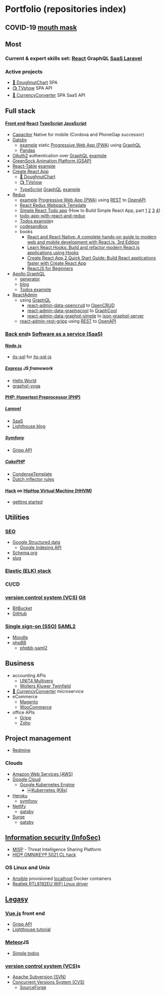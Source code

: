# Portfolio (repositories index)

## COVID-19 [mouth mask](https://github.com/noud/mouth-mask)

## Most

### Current & expert skills set: [React](https://github.com/noud/frontend) GraphQL [SaaS Laravel](https://github.com/noud/saas)

### Active projects

- [🍩 DoughnutChart](https://github.com/noud/cra-chartjs) SPA
- [📺 TVshow](https://github.com/noud/cra-tv-show) SPA API
- [💱 CurrencyConverter](https://github.com/noud/CurrencyConverter-SaaS) SPA SaaS API

## Full stack

#### [Front end](https://github.com/noud/frontend) [React](https://reactjs.org) [TypeScript](https://en.wikipedia.org/wiki/TypeScript) [JavaScript](https://en.wikipedia.org/wiki/JavaScript)

- [Capacitor](https://capacitor.ionicframework.com/docs) Native for mobile (Cordova and PhoneGap successor)
- [Gatsby](https://www.gatsbyjs.org)
    - [example](https://github.com/noud/gatsby-graphql-gripp) static [Progressive Web App (PWA)](https://en.wikipedia.org/wiki/Progressive_web_applications) using [GraphQL](https://graphql.org)
    - [Pandas](https://github.com/noud/gatsby-starter-hello-world-pandas)
- [OAuth2](https://en.wikipedia.org/wiki/OAuth#OAuth_2.0) authentication over [GraphQL](https://lighthouse-passport-auth.web.app) [example](https://github.com/noud/frontend)
- [GreenSock Animation Platform (GSAP)](https://github.com/noud/react-gsap-example)
- [React-Table](https://react-table.js.org) [example](https://github.com/noud/frontend)
- [Create React App](https://create-react-app.dev)
    - [🍩 DoughnutChart](https://github.com/noud/cra-chartjs)
    - [📺 TVshow](https://github.com/noud/cra-tv-show)
    - [TypeScript](https://en.wikipedia.org/wiki/TypeScript) [GraphQL](https://graphql.org) [example](https://github.com/noud/cra-typescript-graphql)
- [Redux](https://redux.js.org)
    - [example](https://github.com/noud/react-redux-rest-openapi-gripp) [Progressive Web App (PWA)](https://en.wikipedia.org/wiki/Progressive_web_applications) using [REST](https://en.wikipedia.org/wiki/REST) to [OpenAPI](https://swagger.io/specification)
    - [React Redux Webpack Template](https://github.com/noud/react-redux-webpack-template)
    - [Simple React Todo app](https://github.com/noud/example-react-todo-app) (How to Build Simple React App, part [1](https://kolosek.com/building-simple-react-app-part-1) [2](https://dev.to/neshaz/building-a-simple-re) [3](https://kolosek.com/building-simple-react-app-part-3) [4](https://kolosek.com/building-simple-react-app-part-4))
    - [todo-app-with-react-and-redux](https://github.com/noud/todo-app-with-react-and-redux)
    - [Todos example](https://github.com/noud/redux-examples)s
    - [codesandbox](https://codesandbox.io/s/todo-app-with-redux-1kf7n)
    - books
        - [React and React Native: A complete hands-on guide to modern web and mobile development with React.js, 3rd Edition](https://books.google.nl/books?id=XCLhDwAAQBAJ&source=gbs_navlinks_s)
        - [Learn React Hooks: Build and refactor modern React.js applications using Hooks](https://books.google.nl/books?id=Tkm4DwAAQBAJ&source=gbs_navlinks_s)
        - [Create React App 2 Quick Start Guide: Build React applications faster with Create React App](https://books.google.nl/books?id=Fs6KDwAAQBAJ&source=gbs_navlinks_s)
        - [ReactJS for Beginners](https://books.google.nl/books?id=R-dfDwAAQBAJ&source=gbs_navlinks_s)
- [Apollo GraphQL](https://www.apollographql.com/docs/react)
    - [generator](https://github.com/noud/react-graphql-code-generator)
    - [blog](https://github.com/noud/react-apollo-blog)
    - [Todos example](https://www.apollographql.com/docs/react/data/mutations)
- [ReactAdmin](https://github.com/noud/gripp_client_react_admin)
    -  using [GraphQL](https://graphql.org)
        - [react-admin-data-opencrud](https://github.com/noud/react-admin-data-opencrud) to [OpenCRUD](https://www.opencrud.org) 
        - [react-admin-data-graphqcool](https://github.com/noud/react-admin-data-graphcool) to [GraphCool](https://github.com/prisma/graphcool-framework)
        - [react-admin-data-graphql-simple](https://github.com/noud/react-admin-data-graphql-simple) to [json-graphql-server](https://github.com/marmelab/json-graphql-server)
    - [react-admin-rest-gripp](https://github.com/noud/react-admin-rest-gripp) using [REST](https://en.wikipedia.org/wiki/REST) to [OpenAPI](https://swagger.io/specification)

### [Back end](https://en.wikipedia.org/wiki/Front_end_and_back_end)s [Software as a service (SaaS)](https://en.wikipedia.org/wiki/Software_as_a_service)

#### [Node.js](https://nodejs.org/en)

- [jts-sql](https://github.com/noud/jts-sql) for [jts-sql-js](https://github.com/noud/jts-sql-js)

##### [Express](https://expressjs.com) JS framework

- [Hello World](https://github.com/noud/express-hello-world)
- [graphql-yoga](https://github.com/prisma-labs/graphql-yoga)

#### [PHP: Hypertext Preprocessor (PHP)](https://www.php.net)

##### [Laravel](https://laravel.com)

- [SaaS](https://github.com/noud/saas)
- [Lighthouse blog](https://github.com/noud/lighthouse-tutorial)

##### [Symfony](https://symfony.com)

- [Gripp API](https://github.com/noud/gripp_symfony)

##### [CakePHP](https://cakephp.org)

- [CondenseTemplate](https://github.com/noud/cakephp-condense_template)
- [Dutch inflector rules](https://github.com/noud/cakephp-dutch)

#### [Hack](https://hacklang.org) on [HipHop Virtual Machine (HHVM)](https://hhvm.com)

- [getting started](https://github.com/noud/hack-hhvm-getting-started)

## Utilities

### [SEO](https://github.com/noud/seo)

- [Google Structured data](https://github.com/noud/laravel-seo-google-structured-data)
    - [Google Indexing API](https://github.com/noud/laravel-seo-google-indexing-api)
- [Schema.org](https://github.com/noud/laravel-seo-schema-org)
- [slug](https://github.com/noud/https://github.com/noud/laravel-seo-slug)

### [Elastic (ELK) stack](https://www.elastic.co)

### CI/CD

### [version control system (VCS)](https://en.wikipedia.org/wiki/Version_control) [Git](https://git-scm.com)

- [BitBucket](https://bitbucket.org)
- [GitHub](https://github.com/noud/github-error)

### [Single sign-on (SSO)](https://en.wikipedia.org/wiki/Single_sign-on) [SAML2](https://en.wikipedia.org/wiki/Security_Assertion_Markup_Language)

- [Moodle](https://moodle.org/?lang=en)
- [phpBB](https://github.com/noud/sso-phpbb)
    - [phpbb-saml2](https://github.com/noud/phpbb-saml2)

## Business

- accounting APIs
    - [UNIT4 Multivers](https://api.online.unit4.nl/V18/Documentation)
    - [Wolters Kluwer Twinfield](https://taxnl.wolterskluwer.com/software-koppelingen/partner-worden/koppelen-aan-wolters-kluwer-twinfield)
- [💱 CurrencyConverter](https://github.com/noud/CurrencyConverter-SaaS) microservice
- eCommerce
    - [Magento](https://magento.com/products/magento-open-source)
    - [WooCommerce](https://woocommerce.com)
- office APIs
    - [Gripp](https://www.gripp.com/support/werken-met-de-gripp-api)
    - [Zoho](https://www.zoho.com/developer/rest-api.html)

## Project management

- [Redmine](https://www.redmine.org)

### Clouds

- [Amazon Web Services (AWS)](https://aws.amazon.com)
- [Google Cloud](https://cloud.google.com/gcp)
    - [Google Kubernetes Engine](https://cloud.google.com/kubernetes-engine)
        - [￼Kubernetes (K8s)](https://kubernetes.io)
- [Heroku](https://www.heroku.com)
    - [symfony](https://github.com/noud/symfony3-heroku)
- [Netlify](https://www.netlify.com)
    - [gatsby](https://github.com/noud/gatsby-starter-hello-world-pandas)
- [Surge](https://surge.sh)
    - [gatsby](https://github.com/noud/gatsby-starter-hello-world-pandas)

## [Information security (InfoSec)](https://en.wikipedia.org/wiki/Information_security)

- [MISP](https://github.com/noud/MISP/commits/1.0) - Threat Intelligence Sharing Platform
- [HID® OMNIKEY® 5021 CL hack](https://github.com/noud/pcsc#hid-omnikey-5021-cl)

### OS Linux and Unix

- [Ansible](https://www.ansible.com) provisioned [localhost](https://github.com/noud/laradock/tree/localhost#localhost) Docker containers
- [Realtek RTL8192EU WiFi Linux driver](https://github.com/noud/rtl8192EU_WiFi_linux)

## [Legasy](https://en.wikipedia.org/wiki/Legacy)

### [Vue.js](https://vuejs.org) front end

- [Gripp API](https://github.com/noud/gripp_client_vue)
- [Lighthouse tutorial](https://github.com/noud/lighthouse-tutorial)

### [Meteor](https://www.meteor.com)JS

- [Simple todos](https://github.com/noud/meteor-simple-todos)

### [version control system (VCS)](https://en.wikipedia.org/wiki/Version_control)s

- [Apache Subversion (SVN)](https://subversion.apache.org)
- [Concurrent Versions System (CVS)](https://www.nongnu.org/cvs)
    - [SourceForge](https://sourceforge.net)